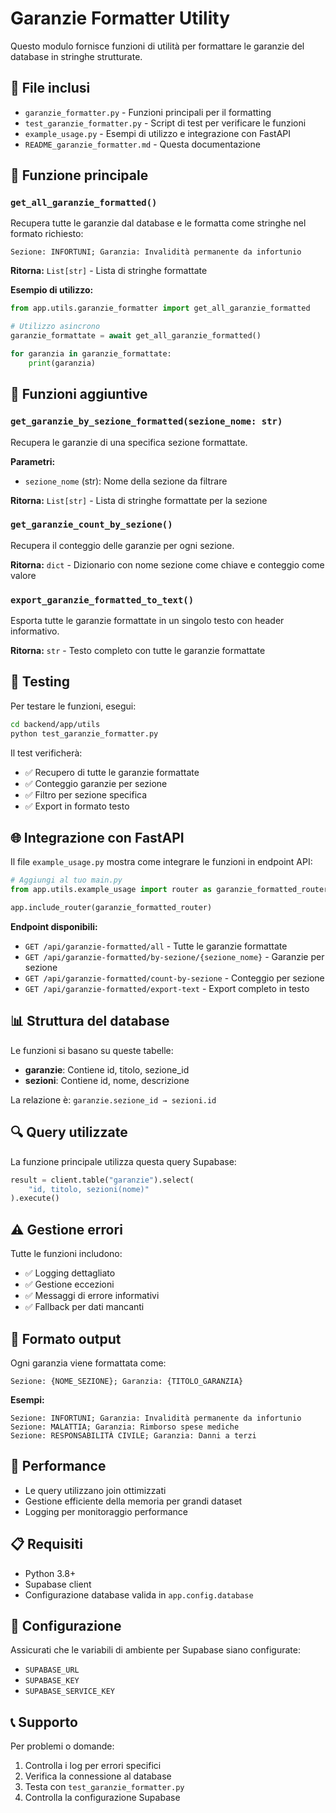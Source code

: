 # Garanzie Formatter Utility

Questo modulo fornisce funzioni di utilità per formattare le garanzie del database in stringhe strutturate.

## 📁 File inclusi

- `garanzie_formatter.py` - Funzioni principali per il formatting
- `test_garanzie_formatter.py` - Script di test per verificare le funzioni
- `example_usage.py` - Esempi di utilizzo e integrazione con FastAPI
- `README_garanzie_formatter.md` - Questa documentazione

## 🎯 Funzione principale

### `get_all_garanzie_formatted()`

Recupera tutte le garanzie dal database e le formatta come stringhe nel formato richiesto:

```
Sezione: INFORTUNI; Garanzia: Invalidità permanente da infortunio
```

**Ritorna:** `List[str]` - Lista di stringhe formattate

**Esempio di utilizzo:**
```python
from app.utils.garanzie_formatter import get_all_garanzie_formatted

# Utilizzo asincrono
garanzie_formattate = await get_all_garanzie_formatted()

for garanzia in garanzie_formattate:
    print(garanzia)
```

## 🔧 Funzioni aggiuntive

### `get_garanzie_by_sezione_formatted(sezione_nome: str)`

Recupera le garanzie di una specifica sezione formattate.

**Parametri:**
- `sezione_nome` (str): Nome della sezione da filtrare

**Ritorna:** `List[str]` - Lista di stringhe formattate per la sezione

### `get_garanzie_count_by_sezione()`

Recupera il conteggio delle garanzie per ogni sezione.

**Ritorna:** `dict` - Dizionario con nome sezione come chiave e conteggio come valore

### `export_garanzie_formatted_to_text()`

Esporta tutte le garanzie formattate in un singolo testo con header informativo.

**Ritorna:** `str` - Testo completo con tutte le garanzie formattate

## 🧪 Testing

Per testare le funzioni, esegui:

```bash
cd backend/app/utils
python test_garanzie_formatter.py
```

Il test verificherà:
- ✅ Recupero di tutte le garanzie formattate
- ✅ Conteggio garanzie per sezione
- ✅ Filtro per sezione specifica
- ✅ Export in formato testo

## 🌐 Integrazione con FastAPI

Il file `example_usage.py` mostra come integrare le funzioni in endpoint API:

```python
# Aggiungi al tuo main.py
from app.utils.example_usage import router as garanzie_formatted_router

app.include_router(garanzie_formatted_router)
```

**Endpoint disponibili:**
- `GET /api/garanzie-formatted/all` - Tutte le garanzie formattate
- `GET /api/garanzie-formatted/by-sezione/{sezione_nome}` - Garanzie per sezione
- `GET /api/garanzie-formatted/count-by-sezione` - Conteggio per sezione
- `GET /api/garanzie-formatted/export-text` - Export completo in testo

## 📊 Struttura del database

Le funzioni si basano su queste tabelle:

- **garanzie**: Contiene id, titolo, sezione_id
- **sezioni**: Contiene id, nome, descrizione

La relazione è: `garanzie.sezione_id → sezioni.id`

## 🔍 Query utilizzate

La funzione principale utilizza questa query Supabase:

```python
result = client.table("garanzie").select(
    "id, titolo, sezioni(nome)"
).execute()
```

## ⚠️ Gestione errori

Tutte le funzioni includono:
- ✅ Logging dettagliato
- ✅ Gestione eccezioni
- ✅ Messaggi di errore informativi
- ✅ Fallback per dati mancanti

## 📝 Formato output

Ogni garanzia viene formattata come:
```
Sezione: {NOME_SEZIONE}; Garanzia: {TITOLO_GARANZIA}
```

**Esempi:**
```
Sezione: INFORTUNI; Garanzia: Invalidità permanente da infortunio
Sezione: MALATTIA; Garanzia: Rimborso spese mediche
Sezione: RESPONSABILITÀ CIVILE; Garanzia: Danni a terzi
```

## 🚀 Performance

- Le query utilizzano join ottimizzati
- Gestione efficiente della memoria per grandi dataset
- Logging per monitoraggio performance

## 📋 Requisiti

- Python 3.8+
- Supabase client
- Configurazione database valida in `app.config.database`

## 🔧 Configurazione

Assicurati che le variabili di ambiente per Supabase siano configurate:
- `SUPABASE_URL`
- `SUPABASE_KEY`
- `SUPABASE_SERVICE_KEY`

## 📞 Supporto

Per problemi o domande:
1. Controlla i log per errori specifici
2. Verifica la connessione al database
3. Testa con `test_garanzie_formatter.py`
4. Controlla la configurazione Supabase
